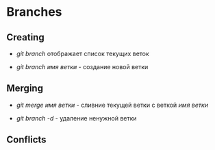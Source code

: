 # Branches

## Creating

* *git branch* отображает список текущих веток

* *git branch имя ветки* - создание новой ветки

## Merging

* *git merge имя ветки* - сливние текущей ветки с веткой *имя ветки*

* *git branch -d* - удаление ненужной ветки

## Conflicts
